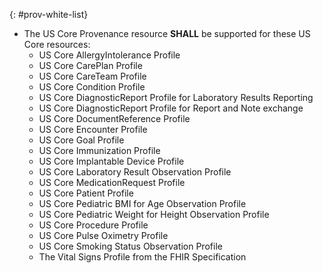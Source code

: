 
{: #prov-white-list}
- The US Core Provenance resource **SHALL** be supported for these US Core resources:
   - US Core AllergyIntolerance Profile
   - US Core CarePlan Profile
   - US Core CareTeam Profile
   - US Core Condition Profile
   - US Core DiagnosticReport Profile for Laboratory Results Reporting
   - US Core DiagnosticReport Profile for Report and Note exchange
   - US Core DocumentReference Profile
   - US Core Encounter Profile
   - US Core Goal Profile
   - US Core Immunization Profile
   - US Core Implantable Device Profile
   - US Core Laboratory Result Observation Profile
   - US Core MedicationRequest Profile
   - US Core Patient Profile
   - US Core Pediatric BMI for Age Observation Profile
   - US Core Pediatric Weight  for Height Observation Profile
   - US Core Procedure Profile
   - US Core Pulse Oximetry Profile
   - US Core Smoking Status Observation Profile
   - The Vital Signs Profile from the FHIR Specification
